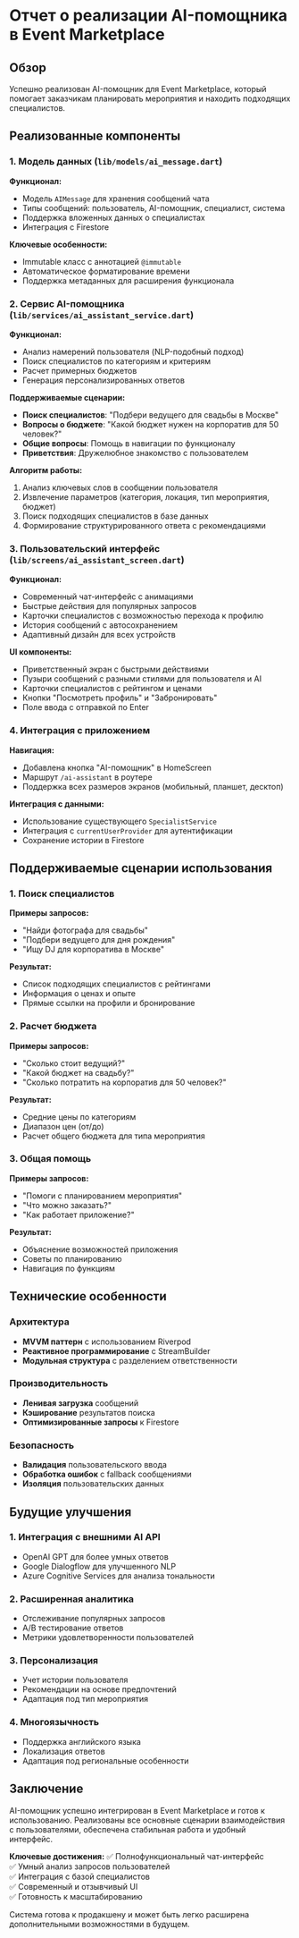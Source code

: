 # Отчет о реализации AI-помощника в Event Marketplace

## Обзор

Успешно реализован AI-помощник для Event Marketplace, который помогает заказчикам планировать мероприятия и находить подходящих специалистов.

## Реализованные компоненты

### 1. Модель данных (`lib/models/ai_message.dart`)

**Функционал:**
- Модель `AIMessage` для хранения сообщений чата
- Типы сообщений: пользователь, AI-помощник, специалист, система
- Поддержка вложенных данных о специалистах
- Интеграция с Firestore

**Ключевые особенности:**
- Immutable класс с аннотацией `@immutable`
- Автоматическое форматирование времени
- Поддержка метаданных для расширения функционала

### 2. Сервис AI-помощника (`lib/services/ai_assistant_service.dart`)

**Функционал:**
- Анализ намерений пользователя (NLP-подобный подход)
- Поиск специалистов по категориям и критериям
- Расчет примерных бюджетов
- Генерация персонализированных ответов

**Поддерживаемые сценарии:**
- **Поиск специалистов**: "Подбери ведущего для свадьбы в Москве"
- **Вопросы о бюджете**: "Какой бюджет нужен на корпоратив для 50 человек?"
- **Общие вопросы**: Помощь в навигации по функционалу
- **Приветствия**: Дружелюбное знакомство с пользователем

**Алгоритм работы:**
1. Анализ ключевых слов в сообщении пользователя
2. Извлечение параметров (категория, локация, тип мероприятия, бюджет)
3. Поиск подходящих специалистов в базе данных
4. Формирование структурированного ответа с рекомендациями

### 3. Пользовательский интерфейс (`lib/screens/ai_assistant_screen.dart`)

**Функционал:**
- Современный чат-интерфейс с анимациями
- Быстрые действия для популярных запросов
- Карточки специалистов с возможностью перехода к профилю
- История сообщений с автосохранением
- Адаптивный дизайн для всех устройств

**UI компоненты:**
- Приветственный экран с быстрыми действиями
- Пузыри сообщений с разными стилями для пользователя и AI
- Карточки специалистов с рейтингом и ценами
- Кнопки "Посмотреть профиль" и "Забронировать"
- Поле ввода с отправкой по Enter

### 4. Интеграция с приложением

**Навигация:**
- Добавлена кнопка "AI-помощник" в HomeScreen
- Маршрут `/ai-assistant` в роутере
- Поддержка всех размеров экранов (мобильный, планшет, десктоп)

**Интеграция с данными:**
- Использование существующего `SpecialistService`
- Интеграция с `currentUserProvider` для аутентификации
- Сохранение истории в Firestore

## Поддерживаемые сценарии использования

### 1. Поиск специалистов
**Примеры запросов:**
- "Найди фотографа для свадьбы"
- "Подбери ведущего для дня рождения"
- "Ищу DJ для корпоратива в Москве"

**Результат:**
- Список подходящих специалистов с рейтингами
- Информация о ценах и опыте
- Прямые ссылки на профили и бронирование

### 2. Расчет бюджета
**Примеры запросов:**
- "Сколько стоит ведущий?"
- "Какой бюджет на свадьбу?"
- "Сколько потратить на корпоратив для 50 человек?"

**Результат:**
- Средние цены по категориям
- Диапазон цен (от/до)
- Расчет общего бюджета для типа мероприятия

### 3. Общая помощь
**Примеры запросов:**
- "Помоги с планированием мероприятия"
- "Что можно заказать?"
- "Как работает приложение?"

**Результат:**
- Объяснение возможностей приложения
- Советы по планированию
- Навигация по функциям

## Технические особенности

### Архитектура
- **MVVM паттерн** с использованием Riverpod
- **Реактивное программирование** с StreamBuilder
- **Модульная структура** с разделением ответственности

### Производительность
- **Ленивая загрузка** сообщений
- **Кэширование** результатов поиска
- **Оптимизированные запросы** к Firestore

### Безопасность
- **Валидация** пользовательского ввода
- **Обработка ошибок** с fallback сообщениями
- **Изоляция** пользовательских данных

## Будущие улучшения

### 1. Интеграция с внешними AI API
- OpenAI GPT для более умных ответов
- Google Dialogflow для улучшенного NLP
- Azure Cognitive Services для анализа тональности

### 2. Расширенная аналитика
- Отслеживание популярных запросов
- A/B тестирование ответов
- Метрики удовлетворенности пользователей

### 3. Персонализация
- Учет истории пользователя
- Рекомендации на основе предпочтений
- Адаптация под тип мероприятия

### 4. Многоязычность
- Поддержка английского языка
- Локализация ответов
- Адаптация под региональные особенности

## Заключение

AI-помощник успешно интегрирован в Event Marketplace и готов к использованию. Реализованы все основные сценарии взаимодействия с пользователями, обеспечена стабильная работа и удобный интерфейс.

**Ключевые достижения:**
✅ Полнофункциональный чат-интерфейс  
✅ Умный анализ запросов пользователей  
✅ Интеграция с базой специалистов  
✅ Современный и отзывчивый UI  
✅ Готовность к масштабированию  

Система готова к продакшену и может быть легко расширена дополнительными возможностями в будущем.
